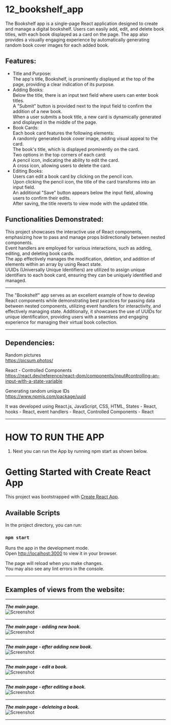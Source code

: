 # 12_bookshelf_app </br>
The Bookshelf app is a single-page React application designed to create and manage a digital bookshelf. Users can easily add, edit, and delete book titles, with each book displayed as a card on the page. The app also provides a visually engaging experience by automatically generating random book cover images for each added book.</br>


## Features:</br>
- Title and Purpose:</br>
The app's title, Bookshelf, is prominently displayed at the top of the page, providing a clear indication of its purpose.</br>
- Adding Books:</br>
Below the title, there is an input text field where users can enter book titles.</br>
A "Submit" button is provided next to the input field to confirm the addition of a new book.</br>
When a user submits a book title, a new card is dynamically generated and displayed in the middle of the page.</br>
- Book Cards:</br>
Each book card features the following elements:</br>
A randomly generated book cover image, adding visual appeal to the card.</br>
The book's title, which is displayed prominently on the card.</br>
Two options in the top corners of each card:</br>
A pencil icon, indicating the ability to edit the card.</br>
A cross icon, allowing users to delete the card.</br>
- Editing Books:</br>
Users can edit a book card by clicking on the pencil icon.</br>
Upon clicking the pencil icon, the title of the card transforms into an input field.</br>
An additional "Save" button appears below the input field, allowing users to confirm their edits.</br>
After saving, the title reverts to view mode with the updated title.</br>


## Functionalities Demonstrated:</br>
This project showcases the interactive use of React components, emphasizing how to pass and manage props bidirectionally between nested components.</br>
Event handlers are employed for various interactions, such as adding, editing, and deleting book cards.</br>
The app effectively manages the modification, deletion, and addition of elements within an array by using React state.</br>
UUIDs (Universally Unique Identifiers) are utilized to assign unique identifiers to each book card, ensuring they can be uniquely identified and managed.</br>

---

The "Bookshelf" app serves as an excellent example of how to develop React components while demonstrating best practices for passing data between nested components, utilizing event handlers for interactivity, and effectively managing state. Additionally, it showcases the use of UUIDs for unique identification, providing users with a seamless and engaging experience for managing their virtual book collection.



---

## Dependencies: </br>
Random pictures</br>
https://picsum.photos/</br>


React - Controlled Components</br>
https://react.dev/reference/react-dom/components/input#controlling-an-input-with-a-state-variable</br>


Generating random unique IDs</br>
https://www.npmjs.com/package/uuid</br>


It was developed using React.js, JavaScript, CSS, HTML, States - React, hooks - React, event handlers - React, Controlled Components - React</br>

---

# HOW TO RUN THE APP</br>

1. Next you can run the App by running npm start as shown below.

# Getting Started with Create React App

This project was bootstrapped with [Create React App](https://github.com/facebook/create-react-app).

## Available Scripts

In the project directory, you can run:

### `npm start`

Runs the app in the development mode.\
Open [http://localhost:3000](http://localhost:3000) to view it in your browser.

The page will reload when you make changes.\
You may also see any lint errors in the console.


---


## Examples of views from the website:</br>

---

***The main page.***</br>
![Screenshot](docs/img/01_img.png)</br>
 
---

***The main page - adding new book.***</br>
![Screenshot](docs/img/02_img.png)</br>
 
---

***The main page - after adding new book.***</br>
![Screenshot](docs/img/03_img.png)</br>
 
---

***The main page - edit a book.***</br>
![Screenshot](docs/img/04_img.png)</br>
 
---

***The main page - after editing a book.***</br>
![Screenshot](docs/img/05_img.png)</br>
 
---

***The main page - deleteing a book.***</br>
![Screenshot](docs/img/06_img.png)</br>
 
---